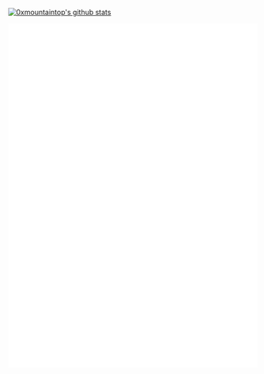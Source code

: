 [![0xmountaintop's github stats](https://github-readme-stats.vercel.app/api?username=0xmountaintop&count_private=true&show_icons=true&theme=onedark)](https://github.com/0xmountaintop)

![Metrics](https://raw.githubusercontent.com/0xmountaintop/0xmountaintop/master/github-metrics.svg)
